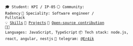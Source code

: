 <code>🎓 Student: KPI / IP-05</code>
<code>⚪ Community: Radency</code>
<code>👷 Speciality: Software engineer / Fullstack</code><br>
<code>💡 [Skills](SKILLS.md)</code>
<code>🧻 [Projects](PROJECTS.md)</code>
<code>👀 [Open-source contribution](CONTRIBUTION.md)</code><br>
<code>🧑‍💻 Languages: JavaScript, TypeScript</code>
<code>📦 Tech stack: node.js, react, angular, nestjs</code>
<code>💬 telegram: [@Er4ik](https://t.me/Er4ik)</code>
